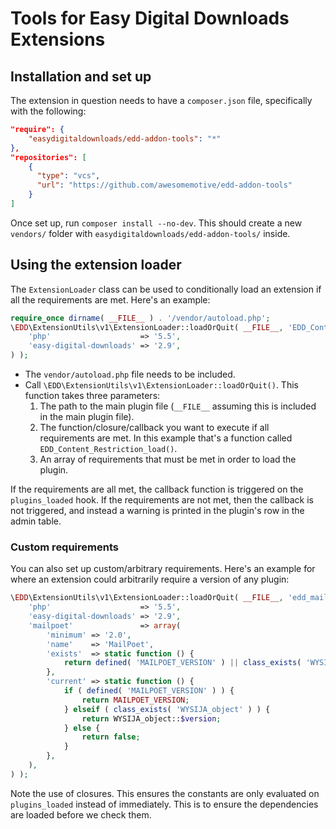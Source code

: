 # Tools for Easy Digital Downloads Extensions

## Installation and set up

The extension in question needs to have a `composer.json` file, specifically with the following:

```json 
"require": {
    "easydigitaldownloads/edd-addon-tools": "*"
},
"repositories": [
    {
      "type": "vcs",
      "url": "https://github.com/awesomemotive/edd-addon-tools"
    }
]
```

Once set up, run `composer install --no-dev`. This should create a new `vendors/` folder with `easydigitaldownloads/edd-addon-tools/` inside.

## Using the extension loader

The `ExtensionLoader` class can be used to conditionally load an extension if all the requirements are met. Here's an example:

```php 
require_once dirname( __FILE__ ) . '/vendor/autoload.php';
\EDD\ExtensionUtils\v1\ExtensionLoader::loadOrQuit( __FILE__, 'EDD_Content_Restriction_load', array(
	'php'                    => '5.5',
	'easy-digital-downloads' => '2.9',
) );
```

- The `vendor/autoload.php` file needs to be included. 
- Call `\EDD\ExtensionUtils\v1\ExtensionLoader::loadOrQuit()`. This function takes three parameters:
    1. The path to the main plugin file (`__FILE__` assuming this is included in the main plugin file).
    2. The function/closure/callback you want to execute if all requirements are met. In this example that's a function called `EDD_Content_Restriction_load()`.
    3. An array of requirements that must be met in order to load the plugin.

If the requirements are all met, the callback function is triggered on the `plugins_loaded` hook.
If the requirements are not met, then the callback is not triggered, and instead a warning is printed in the plugin's row in the admin table.

### Custom requirements

You can also set up custom/arbitrary requirements. Here's an example for where an extension could arbitrarily require a version of any plugin:

```php 
\EDD\ExtensionUtils\v1\ExtensionLoader::loadOrQuit( __FILE__, 'edd_mailpoet_load', array(
	'php'                    => '5.5',
	'easy-digital-downloads' => '2.9',
	'mailpoet'               => array(
		'minimum' => '2.0',
		'name'    => 'MailPoet',
		'exists'  => static function () {
			return defined( 'MAILPOET_VERSION' ) || class_exists( 'WYSIJA_object' );
		},
		'current' => static function () {
			if ( defined( 'MAILPOET_VERSION' ) ) {
				return MAILPOET_VERSION;
			} elseif ( class_exists( 'WYSIJA_object' ) ) {
				return WYSIJA_object::$version;
			} else {
				return false;
			}
		},
	),
) );
```

Note the use of closures. This ensures the constants are only evaluated on `plugins_loaded` instead of immediately. This is to ensure the dependencies are loaded before we check them.
